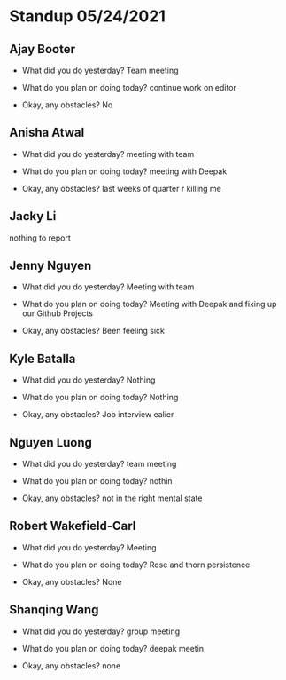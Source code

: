 # Standup 05/24/2021

## **Ajay Booter**

- What did you do yesterday? Team meeting

- What do you plan on doing today? continue work on editor

- Okay, any obstacles? No

## **Anisha Atwal**

- What did you do yesterday? meeting with team

- What do you plan on doing today? meeting with Deepak

- Okay, any obstacles? last weeks of quarter r killing me

## **Jacky Li**

nothing to report

## **Jenny Nguyen**

- What did you do yesterday? Meeting with team

- What do you plan on doing today? Meeting with Deepak and fixing up our Github
  Projects

- Okay, any obstacles? Been feeling sick

## **Kyle Batalla**

- What did you do yesterday? Nothing

- What do you plan on doing today? Nothing

- Okay, any obstacles? Job interview ealier

## **Nguyen Luong**

- What did you do yesterday? team meeting

- What do you plan on doing today? nothin

- Okay, any obstacles? not in the right mental state

## **Robert Wakefield-Carl**

- What did you do yesterday? Meeting

- What do you plan on doing today? Rose and thorn persistence

- Okay, any obstacles? None

## **Shanqing Wang**

- What did you do yesterday? group meeting

- What do you plan on doing today? deepak meetin

- Okay, any obstacles? none
